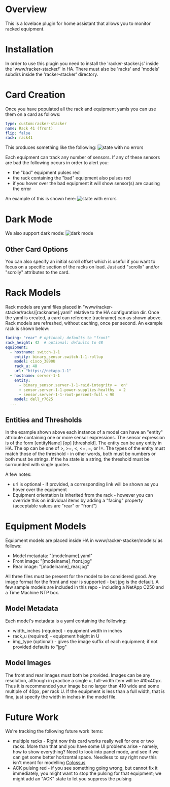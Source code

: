 # Overview

This is a lovelace plugin for home assistant that allows you to monitor racked equipment.  

# Installation
In order to use this plugin you need to install the 'racker-stacker.js' inside the 'www/racker-stacker/' in HA. There must also be 'racks' and 'models' subdirs inside the 'racker-stacker' directory.

# Card Creation
Once you have populated all the rack and equipment yamls you can use them on a card as follows:

```yaml
type: custom:racker-stacker
name: Rack 41 (front)
flip: false
rack: rack41
```

This produces something like the following: ![state with no errors](img/racker_stacker_no_errors.jpg)

Each equipment can track any number of sensors.  If any of these sensors are bad the following occurs in order to alert you:
  - the "bad" equipment pulses red
  - the rack containing the "bad" equipment also pulses red
  - if you hover over the bad equipment it will show sensor(s) are causing the error

An example of this is shown here: ![state with errors](img/racker_stacker_errors.jpg)

# Dark Mode
We also support dark mode: ![dark mode](img/racker_dark.jpg)


## Other Card Options
You can also specify an initial scroll offset which is useful if you want to focus on a specific section of the racks on load.  Just add "scrollx" and/or "scrolly" attributes to the card.


# Rack Models
Rack models are yaml files placed in "www/racker-stacker/racks/[rackname].yaml" relative to the HA configuration dir. Once the yaml is created, a card can reference [rackname] can as shown above. Rack models are refreshed, without caching, once per second.   An example rack is shown below:

```yaml
facing: "rear" # optional; defaults to "front"
rack_height: 42  # optional: defaults to 48
equipment:
  - hostname: switch-1-1
    entity: binary_sensor.switch-1-1-rollup 
    model: cisco_3890U
    rack_u: 48
    url: "https://netapp-1-1"
  - hostname: server-1-1
    entity: 
      - binary_sensor.server-1-1-raid-integrity = 'on'
      - sensor.server-1-1-power-supplies-healthy  = 2
      - sensor.server-1-1-root-percent-full < 90
    model: dell_r7625
  ... 
```

## Entities and Thresholds
In the example shown above each instance of a model can have an "entity" attribute containing one or more sensor expressions.  The sensor expression is of the form [entityName] [op] [threshold].  The entity can be any entity in HA.  The op can be one of >, >=, <, <=, =, or !=.  The types of the entity must match those of the threshold - in other words, both must be numbers or both must be strings.   If the ha state is a string, the threshold must be surrounded with single quotes.



A few notes:
  - url is optional - if provided, a corresponding link will be shown as you hover over the equipment
  - Equipment orientation is inherited from the rack - however you can override this on individual items by adding a "facing" property (acceptable values are "rear" or "front")

# Equipment Models 

Equipment models are placed inside HA in www/racker-stacker/models/ as follows:
  - Model metadata: "[modelname].yaml"
  - Front image: "[modelname]_front.jpg"
  - Rear image: "[modelname]_rear.jpg"

All three files must be present for the model to be considered good. Any image format for the front and rear is supported - but jpg is the default.  A few sample models are included in this repo - including a NetApp C250 and a Time Machine NTP box.  

## Model Metadata 
Each model's metadata is a yaml containing the following:
  - width_inches (required) - equipment width in inches
  - rack_u (required) - equipment height in U
  - img_type (optional) - gives the image suffix of each equipment; if not provided defaults to "jpg"

## Model Images
The front and rear images must both be provided.  Images can be any resolution, although in practice a single u, full-width item will be 410x40px.  Thus it is recommended your image be no larger than 410 wide and some multiple of 40px, per rack U.  If the equipment is less than a full width, that is fine, just specify the width in inches in the model file.



# Future Work
We're tracking the following future work items:
  - multiple racks - Right now this card works really well for one or two racks.  More than that and you have some UI problems arise - namely, how to show everything? Need to look into panel mode, and see if we can get some better horizontal space.  Needless to say right now this isn't meant for modelling [Colossus](https://www.supermicro.com/CaseStudies/Success_Story_xAI_Colossus_Cluster.pdf)
  - ACK pulsing red - if you see something going wrong, but cannot fix it immediately, you might want to stop the pulsing for that equipment; we might add an "ACK" state to let you suppress the pulsing


